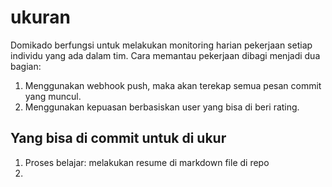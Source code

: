 # ukuran

Domikado berfungsi untuk melakukan monitoring harian pekerjaan setiap individu yang ada dalam tim. Cara memantau pekerjaan dibagi menjadi dua bagian:
1. Menggunakan webhook push, maka akan terekap semua pesan commit yang muncul.
2. Menggunakan kepuasan berbasiskan user yang bisa di beri rating.

## Yang bisa di commit untuk di ukur
1. Proses belajar: melakukan resume di markdown file di repo
2. 
